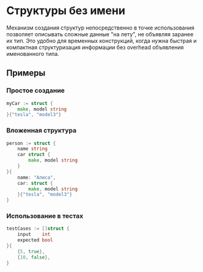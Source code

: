 # Структуры без имени

Механизм создания структур непосредственно в точке использования позволяет описывать сложные данные "на лету", не объявляя заранее их тип. Это удобно для временных конструкций, когда нужна быстрая и компактная структуризация информации без overhead объявления именованного типа.

## Примеры

### Простое создание
```go
myCar := struct { 
    make, model string 
}{"tesla", "model3"}
```

### Вложенная структура
```go
person := struct {
    name string
    car struct {
        make, model string
    }
}{
    name: "Алиса",
    car: struct {
        make, model string
    }{"tesla", "model3"}
}
```

### Использование в тестах
```go
testCases := []struct {
    input    int
    expected bool
}{
    {5, true},
    {10, false},
}
```